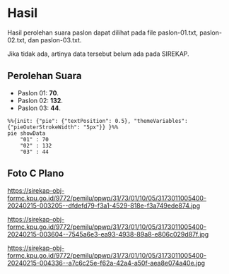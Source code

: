 # Hasil

Hasil perolehan suara paslon dapat dilihat pada file paslon-01.txt, paslon-02.txt, dan paslon-03.txt.

Jika tidak ada, artinya data tersebut belum ada pada SIREKAP.

## Perolehan Suara

 * Paslon 01: **70**.
 * Paslon 02: **132**.
 * Paslon 03: **44**.

```mermaid
%%{init: {"pie": {"textPosition": 0.5}, "themeVariables": {"pieOuterStrokeWidth": "5px"}} }%%
pie showData
    "01" : 70
    "02" : 132
    "03" : 44
```
## Foto C Plano

https://sirekap-obj-formc.kpu.go.id/9772/pemilu/ppwp/31/73/01/10/05/3173011005400-20240215-003205--dfdefd79-f3a1-4529-818e-f3a749ede874.jpg

https://sirekap-obj-formc.kpu.go.id/9772/pemilu/ppwp/31/73/01/10/05/3173011005400-20240215-003604--7545a6e3-ea93-4938-89a8-e806c029d87f.jpg

https://sirekap-obj-formc.kpu.go.id/9772/pemilu/ppwp/31/73/01/10/05/3173011005400-20240215-004336--a7c6c25e-f62a-42a4-a50f-aea8e074a40e.jpg

